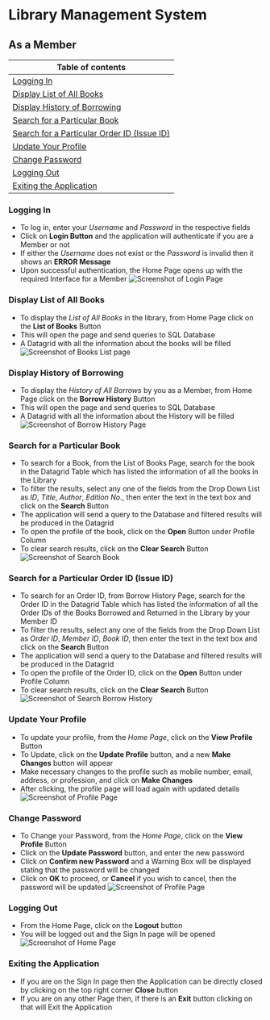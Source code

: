 # Library Management System
## As a Member
| Table of contents |
|------------------|
|[Logging In](#logging-in) |
|[Display List of All Books](#Display-List-of-All-Books) |
|[Display History of Borrowing](#Display-History-of-Borrowing) |
|[Search for a Particular Book](#Search-for-a-Particular-Book) |
|[Search for a Particular Order ID (Issue ID)](#Search-for-a-Particular-Order-ID-Issue-ID) |
|[Update Your Profile](#Update-Your-Profile) |
|[Change Password](#Change-Password) |
|[Logging Out](#Logging-Out) |
|[Exiting the Application](#Exiting-the-Application) |

### Logging In
- To log in, enter your _Username_ and _Password_ in the respective fields
- Click on **Login Button** and the application will authenticate if you are a Member or not
- If either the _Username_ does not exist or the _Password_ is invalid then it shows an **ERROR Message**
- Upon successful authentication, the Home Page opens up with the required Interface for a Member
![Screenshot of Login Page](Screenshots/Login_Page.png)

### Display List of All Books
- To display the _List of All Books_ in the library, from Home Page click on the **List of Books** Button
- This will open the page and send queries to SQL Database
- A Datagrid with all the information about the books will be filled
![Screenshot of Books List page](Screenshots/Book_list.PNG)

### Display History of Borrowing
- To display the _History of All Borrows_ by you as a Member, from Home Page click on the **Borrow History** Button
- This will open the page and send queries to SQL Database
- A Datagrid with all the information about the History will be filled
![Screenshot of Borrow History Page](Screenshots/Borrow_history_member.png)

### Search for a Particular Book
- To search for a Book, from the List of Books Page, search for the book in the Datagrid Table which has listed the information of all the books in the Library
- To filter the results, select any one of the fields from the Drop Down List as _ID_, _Title_, _Author_, _Edition No._, then enter the text in the text box and click on the **Search** Button
- The application will send a query to the Database and filtered results will be produced in the Datagrid
- To open the profile of the book, click on the **Open** Button under Profile Column
- To clear search results, click on the **Clear Search** Button
![Screenshot of Search Book](Screenshots/Search_book.PNG)

### Search for a Particular Order ID (Issue ID)
- To search for an Order ID, from Borrow History Page, search for the Order ID in the Datagrid Table which has listed the information of all the Order IDs of the Books Borrowed and Returned in the Library by your Member ID
- To filter the results, select any one of the fields from the Drop Down List as _Order ID_, _Member ID_, _Book ID_, then enter the text in the text box and click on the **Search** Button
- The application will send a query to the Database and filtered results will be produced in the Datagrid
- To open the profile of the Order ID, click on the **Open** Button under Profile Column
- To clear search results, click on the **Clear Search** Button
![Screenshot of Search Borrow History](Screenshots/Borrow_history_member_search.png)

### Update Your Profile
- To update your profile, from the _Home Page_, click on the **View Profile** Button
- To Update, click on the **Update Profile** button, and a new **Make Changes** button will appear
- Make necessary changes to the profile such as mobile number, email, address, or profession, and click on **Make Changes**
- After clicking, the profile page will load again with updated details
![Screenshot of Profile Page](Screenshots/update_member_profile.png)

### Change Password 
- To Change your Password, from the _Home Page_, click on the **View Profile** Button
- Click on the **Update Password** button, and enter the new password
- Click on **Confirm new Password** and a Warning Box will be displayed stating that the password will be changed
- Click on **OK** to proceed, or **Cancel** if you wish to cancel, then the password will be updated
![Screenshot of Profile Page](Screenshots/confirmpass_member.png)

### Logging Out
- From the Home Page, click on the **Logout** button
- You will be logged out and the Sign In page will be opened
![Screenshot of Home Page](Screenshots/HomePage(Member).png)

### Exiting the Application
- If you are on the Sign In page then the Application can be directly closed by clicking on the top right corner **Close** button
- If you are on any other Page then, if there is an **Exit** button clicking on that will Exit the Application
